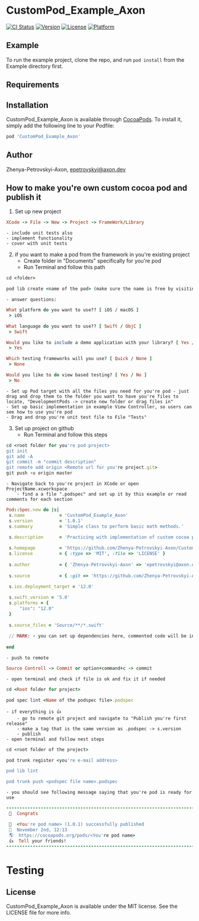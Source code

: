 # CustomPod_Example_Axon

[![CI Status](https://img.shields.io/travis/Zhenya-Petrovskyi-Axon/CustomPod_Example_Axon.svg?style=flat)](https://travis-ci.org/Zhenya-Petrovskyi-Axon/CustomPod_Example_Axon)
[![Version](https://img.shields.io/cocoapods/v/CustomPod_Example_Axon.svg?style=flat)](https://cocoapods.org/pods/CustomPod_Example_Axon)
[![License](https://img.shields.io/cocoapods/l/CustomPod_Example_Axon.svg?style=flat)](https://cocoapods.org/pods/CustomPod_Example_Axon)
[![Platform](https://img.shields.io/cocoapods/p/CustomPod_Example_Axon.svg?style=flat)](https://cocoapods.org/pods/CustomPod_Example_Axon)

## Example

To run the example project, clone the repo, and run `pod install` from the Example directory first.

## Requirements

## Installation

CustomPod_Example_Axon is available through [CocoaPods](https://cocoapods.org). To install
it, simply add the following line to your Podfile:

```ruby
pod 'CustomPod_Example_Axon'
```

## Author

Zhenya-Petrovskyi-Axon, epetrovskyi@axon.dev

## How to make you're own custom cocoa pod and publish it
1. Set up new project
```ruby
XCode -> File -> New -> Project -> FrameWork/Library
```
    - include unit tests also
    - implement functionality
    - cover with unit tests


2. if you want to make a pod from the framework in you're existing project
    - Create folder in "Documents" specifically for you're pod
    - Run Terminal and follow this path
```ruby
cd <folder>
```
``` ruby
pod lib create <name of the pod> (make sure the name is free by visiting https://cocoapods.org)
```
    - answer questions:
``` ruby 
What platform do you want to use?? [ iOS / macOS ]
 > iOS

What language do you want to use?? [ Swift / ObjC ]
 > Swift

Would you like to include a demo application with your library? [ Yes / No ]
 > Yes

Which testing frameworks will you use? [ Quick / None ]
 > None

Would you like to do view based testing? [ Yes / No ]
 > No
```
    - Set up Pod target with all the files you need for you're pod - just drag and drop them to the folder you want to have you're files to locate, "DevelopmentPods -> create new folder or drag files in"
    - Set up basic implementation in example View Controller, so users can see how to use you're pod
    - Drag and drop you're unit test file to File "Tests"
3. Set up project on github
    - Run Terminal and follow this steps
```ruby
cd <root folder for you're pod project>
git init
git add -A
git commit -m "commit description"
git remote add origin <Remote url for you're project.git>
git push -u origin master
```
    - Navigate back to you're project in XCode or open ProjectName.xcworkspace
        - find a a file ".podspec" and set up it by this example or read comments for each section
 ```ruby
 Pod::Spec.new do |s|
  s.name             = 'CustomPod_Example_Axon'
  s.version          = '1.0.1'
  s.summary          = 'Simple class to perform basic math methods.'
  
  s.description      = 'Practicing with implementation of custom cocoa pod'

  s.homepage         = 'https://github.com/Zhenya-Petrovskyi-Axon/CustomPod_Example_Axon'
  s.license          = { :type => 'MIT', :file => 'LICENSE' }
  
  s.author           = { 'Zhenya-Petrovskyi-Axon' => 'epetrovskyi@axon.dev' }
  
  s.source           = { :git => 'https://github.com/Zhenya-Petrovskyi-Axon/CustomPod_Example_Axon.git', :tag => s.version.to_s }

  s.ios.deployment_target = '12.0'
  
  s.swift_version = '5.0'
  s.platforms = {
      "ios": "12.0"
  }
  
  s.source_files = 'Source/**/*.swift'
  
  // MARK: - you can set up dependencies here, commented code will be included
  
end
 ```
    - push to remote
```ruby
Source Controll -> Commit or option+command+c -> commit
```
    - open terminal and check if file is ok and fix it if needed
```ruby
cd <Root folder for project>

pod spec lint <Name of the podspec file>.podspec
```
    - if everything is 👍
        - go to remote git project and navigate to "Publish you're first release"
        - make a tag that is the same version as .podspec -> s.version
        - publish
    - open terminal and follow nest steps
```ruby
cd <root folder of the project>

pod trunk register <you're e-mail address>

pod lib lint

pod trunk push <podspec file name>.podspec
```
    - you should see following message saying that you're pod is ready for use
```ruby
--------------------------------------------------------------------------------
 🎉  Congrats

 🚀  <You're pod name> (1.0.1) successfully published
 📅  November 2nd, 12:13
 🌎  https://cocoapods.org/pods/<You're pod name>
 👍  Tell your friends!
--------------------------------------------------------------------------------
```

# Testing
## License

CustomPod_Example_Axon is available under the MIT license. See the LICENSE file for more info.

